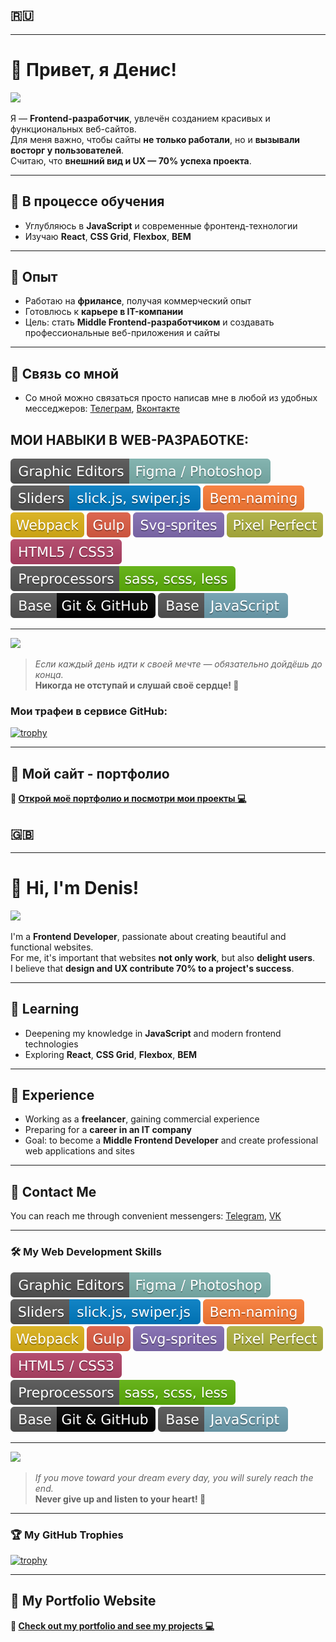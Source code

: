 ## 🇷🇺

---
  
  # 👋 Привет, я Денис!
  
<img src="https://media.giphy.com/media/M9gbBd9nbDrOTu1Mqx/giphy.gif" width="230">


Я — **Frontend-разработчик**, увлечён созданием красивых и функциональных веб-сайтов.  
Для меня важно, чтобы сайты **не только работали**, но и **вызывали восторг у пользователей**.  
Считаю, что **внешний вид и UX — 70% успеха проекта**.

---

## 🌱 В процессе обучения
- Углубляюсь в **JavaScript** и современные фронтенд-технологии  
- Изучаю **React**, **CSS Grid**, **Flexbox**, **BEM**  

---

## 🚀 Опыт
- Работаю на **фрилансе**, получая коммерческий опыт  
- Готовлюсь к **карьере в IT-компании**  
- Цель: стать **Middle Frontend-разработчиком** и создавать профессиональные веб-приложения и сайты  

---
## 💬 Связь со мной
- Со мной можно связаться просто написав мне в любой из удобных месседжеров: [Телеграм](https://www.t.me/Denny_maverick), [Вконтакте](https://www.vk.com/maverick177)
  
<h2 class="profile__skills-title">
  МОИ НАВЫКИ В WEB-РАЗРАБОТКЕ: 
</h2>

<img src="/img/bages/1.svg" alt="skill icon">
<img src="./img/bages/2.svg" alt="skill icon">
<img src="./img/bages/3.svg" alt="skill icon">
<img src="./img/bages/4.svg" alt="skill icon">
<img src="./img/bages/5.svg" alt="skill icon">
<img src="./img/bages/6.svg" alt="skill icon">
<img src="./img/bages/7.svg" alt="skill icon">
<img src="./img/bages/8.svg" alt="skill icon">
<img src="./img/bages/9.svg" alt="skill icon">
<img src="./img/bages/10.svg" alt="skill icon">
<img src="./img/bages/11.svg" alt="skill icon">
  
***  

 <p>
  <img src="https://media.giphy.com/media/VgCDAzcKvsR6OM0uWg/giphy.gif" width="50">  
</p>
  
> *Если каждый день идти к своей мечте — обязательно дойдёшь до конца.*  
> **Никогда не отступай и слушай своё сердце! 💖**

  
  ### Мои трафеи в сервисе GitHub:
  
  [![trophy](https://github-profile-trophy.vercel.app/?username=DennyMaverick&theme=algolia)](https://github.com/DennyMaverick/github-profile-trophy)
  

<hr/>

## 💼 Мой сайт - портфолио

**🌟 [Открой моё портфолио и посмотри мои проекты 💻](https://dennymaverick.github.io/My-portfolio)**
  
## 🇬🇧 

---


# 👋 Hi, I'm Denis!

<img  src="https://media.giphy.com/media/M9gbBd9nbDrOTu1Mqx/giphy.gif" width="230">

I'm a **Frontend Developer**, passionate about creating beautiful and functional websites.  
For me, it's important that websites **not only work**, but also **delight users**.  
I believe that **design and UX contribute 70% to a project's success**.

---

## 🌱 Learning
- Deepening my knowledge in **JavaScript** and modern frontend technologies  
- Exploring **React**, **CSS Grid**, **Flexbox**, **BEM**  

---

## 🚀 Experience
- Working as a **freelancer**, gaining commercial experience  
- Preparing for a **career in an IT company**  
- Goal: to become a **Middle Frontend Developer** and create professional web applications and sites  

---

## 💬 Contact Me
You can reach me through convenient messengers: [Telegram](https://www.t.me/Denny_maverick), [VK](https://www.vk.com/maverick177)

---

### 🛠️ My Web Development Skills

<img src="./img/bages/1.svg" alt="skill icon">
<img src="./img/bages/2.svg" alt="skill icon">
<img src="./img/bages/3.svg" alt="skill icon">
<img src="./img/bages/4.svg" alt="skill icon">
<img src="./img/bages/5.svg" alt="skill icon">
<img src="./img/bages/6.svg" alt="skill icon">
<img src="./img/bages/7.svg" alt="skill icon">
<img src="./img/bages/8.svg" alt="skill icon">
<img src="./img/bages/9.svg" alt="skill icon">
<img src="./img/bages/10.svg" alt="skill icon">
<img src="./img/bages/11.svg" alt="skill icon">

---
<p>
  <img src="https://media.giphy.com/media/VgCDAzcKvsR6OM0uWg/giphy.gif" width="50">  
</p>

> *If you move toward your dream every day, you will surely reach the end.*  
> **Never give up and listen to your heart! 💖**


---

### 🏆 My GitHub Trophies

[![trophy](https://github-profile-trophy.vercel.app/?username=DennyMaverick&theme=algolia)](https://github.com/DennyMaverick/github-profile-trophy)

---


## 💼 My Portfolio Website

**🌟 [Check out my portfolio and see my projects 💻](https://dennymaverick.github.io/My-portfolio)**


  
  
